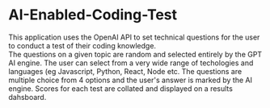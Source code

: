 # AI-Enabled-Coding-Test

This application uses the OpenAI API to set technical questions for the user to conduct a test of their coding knowledge.  
The questions on a given topic are random and selected entirely by the GPT AI engine.
The user can select from a very wide range of techologies and languages (eg Javascript,  Python, React, Node etc.
The questions are multiple choice from 4 options and the user's answer is marked by the AI engine.  Scores for each test are collated and displayed on a results dahsboard.
